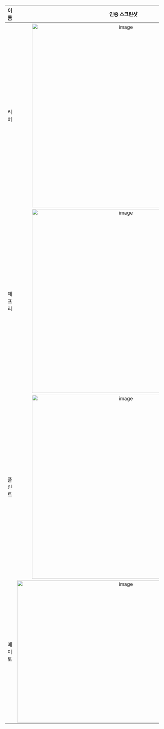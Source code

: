 | **이름** | **인증 스크린샷** |
|:--------:|:-----------------:|
| 리버   | <img width="600" alt="image" src="https://github.com/user-attachments/assets/5b39cf9d-4e58-4cb6-9ad3-3397cc43e2fd" /> |
| 제프리 | <img width="600" alt="image" src="https://github.com/user-attachments/assets/a1c7c74c-d858-42f2-a382-c946ba6e1b42" /> |
| 플린트 | <img width="600" alt="image" src="https://github.com/user-attachments/assets/b23eb9a7-ef4c-4144-a8b0-ed4a6e33bb1f" /> |
| 메이토 | <img width="698" height="463" alt="image" src="https://github.com/user-attachments/assets/910bcbc5-fdef-4305-969f-991cd478e354" />|
